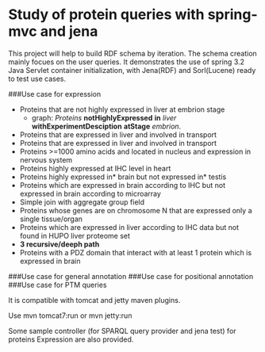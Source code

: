 Study of protein queries with spring-mvc and jena 
=================================================

This project will help to build RDF schema by iteration. The schema creation mainly focues on the user queries. 
It demonstrates the use of spring 3.2 Java Servlet container initialization, with Jena(RDF) and Sorl(Lucene) ready to test use cases.

###Use case for expression
* Proteins that are not highly expressed in liver at embrion stage
    * graph: *Proteins* **notHighlyExpressed**   **in** *liver* **withExperimentDesciption** **atStage** *embrion*.
* Proteins that are expressed in liver and involved in transport
* Proteins that are expressed   in liver and involved in transport 
* Proteins >=1000 amino acids and located in nucleus and expression in nervous system
* Proteins highly expressed at IHC level in heart
* Proteins highly expressed in* brain but not expressed in* testis
* Proteins which are expressed in brain according to IHC but not expressed in brain according to microarray
* Simple join with aggregate group field 
* Proteins whose genes are on chromosome N that are expressed only a single tissue/organ
* Proteins which are expressed in liver according to IHC data but not found in HUPO liver proteome set
* **3 recursive/deeph path**
* Proteins with a PDZ domain that interact with at least 1 protein which is expressed in brain

###Use case for general annotation
###Use case for positional annotation
###Use case for PTM queries


It is compatible with tomcat and jetty maven plugins.

Use
    mvn tomcat7:run
or
    mvn jetty:run

Some sample controller (for SPARQL query provider and jena test) for proteins Expression are also provided.

